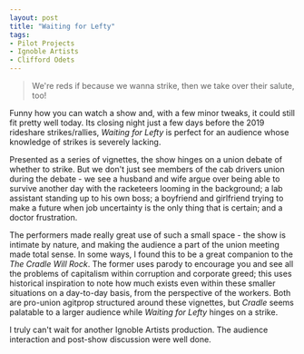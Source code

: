 ```yaml
---
layout: post
title: "Waiting for Lefty"
tags:
- Pilot Projects
- Ignoble Artists
- Clifford Odets
---
```


>We're reds if because we wanna strike, then we take over their salute, too!

Funny how you can watch a show and, with a few minor tweaks, it could still fit pretty well today. Its closing night just a few days before the 2019 rideshare strikes/rallies, *Waiting for Lefty* is perfect for an audience whose knowledge of strikes is severely lacking.

Presented as a series of vignettes, the show hinges on a union debate of whether to strike. But we don't just see members of the cab drivers union during the debate - we see a husband and wife argue over being able to survive another day with the racketeers looming in the background; a lab assistant standing up to his own boss; a boyfriend and girlfriend trying to make a future when job uncertainty is the only thing that is certain; and a doctor frustration.

The performers made really great use of such a small space - the show is intimate by nature, and making the audience a part of the union meeting made total sense. In some ways, I found this to be a great companion to the  *The Cradle Will Rock*. The former uses parody to encourage you and see all the problems of capitalism within corruption and corporate greed; this uses historical inspiration to note how much exists even within these smaller situations on a day-to-day basis, from the perspective of the workers. Both are pro-union agitprop structured around these vignettes, but *Cradle* seems palatable to a larger audience while *Waiting for Lefty* hinges on a strike.

I truly can't wait for another Ignoble Artists production. The audience interaction and post-show discussion were well done.
